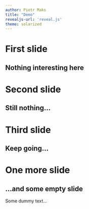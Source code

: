 ```yaml
---
author: Piotr Maks
title: "Demo"
revealjs-url: 'reveal.js'
theme: solarized
---
```


# First slide

## Nothing interesting here

# Second slide

## Still nothing...

# Third slide

## Keep going...

# One more slide

## ...and some empty slide

Some dummy text...
